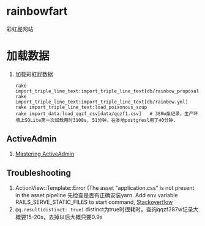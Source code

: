 
# rainbowfart
彩虹屁网站

# 加载数据

1. 加载彩虹屁数据
   ~~~
   rake import_triple_line_text:import_triple_line_text[db/rainbow_proposal.yml]
   rake import_triple_line_text:import_triple_line_text[db/rainbow.yml]
   rake import_triple_line_text:load_poisonous_soup
   rake import_data:load_qqzf_csv[data/qqzf1.csv]   # 388w条记录，生产环境上SQLite第一次加载用时3108s, 51分钟，在本地postgresl用了40分钟.
   ~~~

## ActiveAdmin

1. [Mastering ActiveAdmin](http://staal.io/blog/2013/02/26/mastering-activeadmin/)

## Troubleshooting

1. ActionView::Template::Error (The asset "application.css" is not present in the asset pipeline
    先检查是否有正确安装yarn.
    Add env variable RAILS_SERVE_STATIC_FILES to start command, 
    [Stackoverflow](https://stackoverflow.com/questions/21969549/rails-application-css-asset-not-found-in-production-mode)
1. `@q.result(distinct: true)` distinct为true时很耗时。查询qqzf387w记录大概要15-20s，去掉以后大概只要0.9s